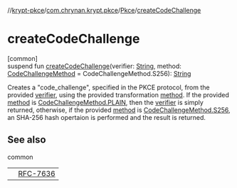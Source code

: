 //[krypt-pkce](../../../index.md)/[com.chrynan.krypt.pkce](../index.md)/[Pkce](index.md)/[createCodeChallenge](create-code-challenge.md)

# createCodeChallenge

[common]\
suspend fun [createCodeChallenge](create-code-challenge.md)(verifier: [String](https://kotlinlang.org/api/latest/jvm/stdlib/kotlin/-string/index.html), method: [CodeChallengeMethod](../-code-challenge-method/index.md) = CodeChallengeMethod.S256): [String](https://kotlinlang.org/api/latest/jvm/stdlib/kotlin/-string/index.html)

Creates a &quot;code_challenge&quot;, specified in the PKCE protocol, from the provided [verifier](create-code-challenge.md), using the provided transformation [method](create-code-challenge.md). If the provided [method](create-code-challenge.md) is [CodeChallengeMethod.PLAIN](../-code-challenge-method/-p-l-a-i-n/index.md), then the [verifier](create-code-challenge.md) is simply returned, otherwise, if the provided [method](create-code-challenge.md) is [CodeChallengeMethod.S256](../-code-challenge-method/-s256/index.md), an SHA-256 hash opertaion is performed and the result is returned.

## See also

common

| | |
|---|---|
|  | [RFC-7636](https://datatracker.ietf.org/doc/html/rfc7636#section-4.2) |
